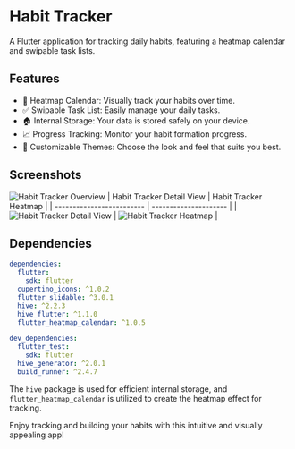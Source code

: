 # Habit Tracker

A Flutter application for tracking daily habits, featuring a heatmap calendar and swipable task lists.

## Features
- 📅 Heatmap Calendar: Visually track your habits over time.
- ✅ Swipable Task List: Easily manage your daily tasks.
- 🏠 Internal Storage: Your data is stored safely on your device.
- 📈 Progress Tracking: Monitor your habit formation progress.
- 🎨 Customizable Themes: Choose the look and feel that suits you best.

## Screenshots
![Habit Tracker Overview](https://github.com/ahbarabdellah/habit-tracker/assets/71067263/6990f59d-3d68-4c2f-93f0-07e931bad5d7)
| Habit Tracker Detail View | Habit Tracker Heatmap |
| ------------------------- | --------------------- |
| ![Habit Tracker Detail View](https://github.com/ahbarabdellah/habit-tracker/assets/71067263/17f39509-cb8f-4b2d-ac2d-75ef592316b0) | ![Habit Tracker Heatmap](https://github.com/ahbarabdellah/habit-tracker/assets/71067263/75bb43db-d1ce-40fa-912b-aa25677ade8a) |


## Dependencies

```yaml
dependencies:
  flutter:
    sdk: flutter
  cupertino_icons: ^1.0.2
  flutter_slidable: ^3.0.1
  hive: ^2.2.3
  hive_flutter: ^1.1.0
  flutter_heatmap_calendar: ^1.0.5

dev_dependencies:
  flutter_test:
    sdk: flutter
  hive_generator: ^2.0.1
  build_runner: ^2.4.7
```

The `hive` package is used for efficient internal storage, and `flutter_heatmap_calendar` is utilized to create the heatmap effect for tracking.

Enjoy tracking and building your habits with this intuitive and visually appealing app!
